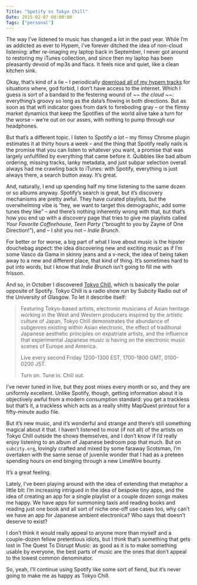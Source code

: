 ```yaml
---
Title: "Spotify vs Tokyo Chill"
Date: 2015-02-07 00:00:00
Tags: ["personal"]
---
```


<p>The way I’ve listened to music has changed a lot in the past year. While I’m as addicted as ever to Hypem, I’ve forever ditched the idea of non-cloud listening: after re-imaging my laptop back in September, I never got around to restoring my iTunes collection, and since then my laptop has been pleasantly devoid of mp3s and flacs.  It feels nice and quiet, like a clean kitchen sink.</p>


<p>Okay, that’s kind of a lie – I periodically <a href="https://github.com/fzakaria/HypeScript">download all of my hypem tracks</a> for situations where, god forbid, I don’t have access to the internet.  Which I guess is sort of a bandaid to the festering wound of ~<em>~ the cloud ~</em>~: everything’s groovy so long as the data’s flowing in both directions. But as soon as that wifi indicator goes from dark to foreboding gray – or the flimsy market dynamics that keep the Spotifies of the world alive take a turn for the worse – we’re out on our asses, with nothing to pump through our headphones.</p>


<p>But that’s a different topic.  I listen to Spotify <em>a lot</em> – my flimsy Chrome plugin estimates it at thirty hours a week – and the thing that Spotify really nails is the promise that you can listen to whatever you want, a promise that was largely unfulfilled by everything that came before it.  Quibbles like bad album ordering, missing tracks, lanky metadata, and just subpar selection overall always had me crawling back to iTunes: with Spotify, everything is just always there, a search button away.  It’s great.</p>


<p>And, naturally, I end up spending half my time listening to the same dozen or so albums anyway.  Spotify’s search is great, but it’s discovery mechanisms are pretty awful.  They have curated playlists, but the overwhelming vibe is “hey, we want to target this demographic, add some tunes they like” – and there’s nothing inherently wrong with that, but that’s how you end up with a discovery page that tries to give me playlists called <em>Your Favorite Coffeehouse</em>, <em>Teen Party</em> (“brought to you by Zayne of One Direction!”), and – I shit you not – <em>Indie Brunch</em>.</p>


<p>For better or for worse, a big part of what I love about music is the hipster douchebag aspect: the idea discovering new and exciting music as if I’m some Vasco da Gama in skinny jeans and a v-neck, the idea of being taken away to a new and different place, that kind of thing.  It’s sometimes hard to put into words, but I know that <em>Indie Brunch</em> isn’t going to fill me with frisson.</p>


<p>And so, in October I discovered <a href="www.subcity.org/shows/tokyochill/">Tokyo Chill</a>, which is basically the polar opposite of Spotify.  Tokyo Chill is a radio show run by Subcity Radio out of the University of Glasgow.  To let it describe itself:</p>


<blockquote>
<p>Featuring Tokyo-based artists, electronic musicians of Asian heritage working in the West and Western producers inspired by the artistic culture of Japan, Tokyo Chill demonstrates the abundance of subgenres existing within Asian electronic, the effect of traditional Japanese aesthetic principles on expatriate artists, and the influence that experimental Japanese music is having on the electronic music scenes of Europe and America.</p>
<p>Live every second Friday 1200-1300 EST, 1700-1800 GMT, 0100-0200 JST.</p>
<p>Turn on. Tune in. Chill out.</p>
</blockquote>


<p>I’ve never tuned in live, but they post mixes every month or so, and they are uniformly excellent.  Unlike Spotify, though, getting information about it is objectively awful from a modern consumption standard: you get a trackless but that’s it, a trackless which acts as a really shitty MapQuest printout for a fifty-minute audio file.</p>


<p>But it’s new music, and it’s wonderful and strange and there’s still something magical about it that.  I haven’t listened to most (if not all) of the artists on Tokyo Chill outside the shows themselves, and I don’t know if I’d really enjoy listening to an album of Japanese bedroom pop that much.  But on <code>subcity.org</code>, lovingly crafted and mixed by some faraway Scotsman, I’m overtaken with the same sense of juvenile wonder that I had as a preteen spending hours on end binging through a new LimeWire bounty.</p>


<p>It’s a great feeling.</p>


<p>Lately, I’ve been playing around with the idea of extending that metaphor a little bit: I’m increasing intrigued in the idea of bespoke tiny apps, and the idea of creating an app for a single playlist or a couple dozen songs makes me happy.  We have apps for summoning taxis and reading books and reading just one book and all sort of niche one-off use cases too, why can’t we have an app for Japanese ambient electronica?  Who says that doesn’t deserve to exist?</p>


<p>I don’t think it would really appeal to anyone more than myself and a couple-dozen fellow pretentious idiots, but I think that’s something that gets lost in The Quest To Disrupt Music: as good as it is to make something usable by everyone, the best parts of music are the ones that don’t appeal to the lowest common denominator.</p>


<p>So, yeah, I’ll continue using Spotify like some sort of fiend, but it’s never going to make me as happy as Tokyo Chill.</p>
	